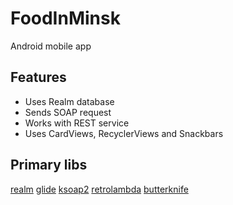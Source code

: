 # FoodInMinsk
Android mobile app

## Features
* Uses Realm database
* Sends SOAP request
* Works with REST service
* Uses CardViews, RecyclerViews and Snackbars

## Primary libs
[realm](https://github.com/realm/realm-java)
[glide](https://github.com/bumptech/glide)
[ksoap2](https://github.com/simpligility/ksoap2-android)
[retrolambda](https://github.com/evant/gradle-retrolambda)
[butterknife](https://github.com/JakeWharton/butterknife)
